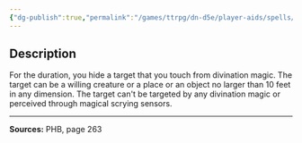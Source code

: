 ```yaml
---
{"dg-publish":true,"permalink":"/games/ttrpg/dn-d5e/player-aids/spells/level-3/nondetection/","tags":["ttrpg/dnd/5e","verbal","somatic","material","spell"],"noteIcon":""}
---
```



## Description
For the duration, you hide a target that you touch from divination magic.
The target can be a willing creature or a place or an object no larger than 10 feet in any dimension.
The target can't be targeted by any divination magic or perceived through magical scrying sensors.

---

**Sources:** PHB, page 263
